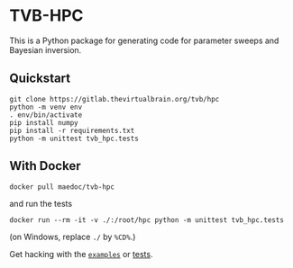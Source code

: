 # TVB-HPC

This is a Python package for generating code for parameter sweeps and Bayesian
inversion.

## Quickstart

```
git clone https://gitlab.thevirtualbrain.org/tvb/hpc
python -m venv env
. env/bin/activate
pip install numpy
pip install -r requirements.txt
python -m unittest tvb_hpc.tests
```

## With Docker

```
docker pull maedoc/tvb-hpc
```

and run the tests
```
docker run --rm -it -v ./:/root/hpc python -m unittest tvb_hpc.tests
```
(on Windows, replace `./` by `%CD%`.)

Get hacking with the [`examples`](examples) or [tests](tvb_hpc/tests.py).

